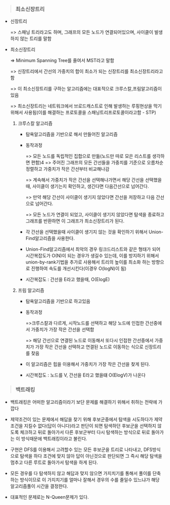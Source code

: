 > ### 최소신장트리

- 신장트리

  => 스패닝 트리라고도 하며, 그래프의 모든 노드가 연결되어있으며, 사이클이 발생하지 않는 트리를 말함

- 최소신장트리

  => Minimum Spanning Tree를 줄여서 MST라고 말함

  => 신장트리에서 간선의 가중치의 합이 최소가 되는 신장트리를 최소신장트리라고함

  => 이 최소신장트리를 구하는 알고리즘에는 대표적으로 크루스칼,프림알고리즘이 있음

  => 최소신장트리는 네트워크에서 브로드캐스트로 인해 발생하는 루핑현상을 막기 위해서 사용됨(이를 해결하는 프로토콜을 스패닝트리프로토콜이라고함 - STP)

  1. 크루스칼 알고리즘

     - 탐욕알고리즘을 기반으로 해서 만들어진 알고리즘

     - 동작과정

       => 모든 노드를 독립적인 집합으로 만듦(노드만 따로 모은 리스트를 생각하면 편함)4
       => 주어진 그래프의 모든 간선들을 가중치를 기준으로 오름차순 정렬하고 가중치가 작은 간선부터 비교해나감

       => 계속해서 가중치가 작은 간선을 선택해나가면서 해당 간선을 선택했을때, 사이클이 생기는지 확인하고, 생긴다면 다음간선으로 넘어간다.

       => 만약 해당 간선이 사이클이 생기지 않았다면 간선을 저장하고 다음 간선으로 넘어간다.

       => 모든 노드가 연결이 되었고, 사이클이 생기지 않았다면 탐색을 종료하고 그래프를 반환하면 이 그래프가 최소신장트리가 된다.

     - 각 간선을 선택했을때 사이클이 생기지 않는 것을 확인하기 위해서 Union-Find알고리즘을 사용한다.

     - Union-Find알고리즘에서 최악의 경우 링크드리스트와 같은 형태가 되어 시간복잡도가 O(N)이 되는 경우가 생길수 있는데, 이를 방지하기 위해서 union-by-rank기법을 추가로 사용해서 트리의 높이를 최소화 하는 방향으로 진행하여 속도를 개선시킨다(이경우 O(logN)이 됨)

     - 시간복잡도 : 간선을 E라고 했을때, O(ElogE)

  2. 프림 알고리즘

     - 탐욕알고리즘을 기반으로 하고있음

     - 동작과정

       =>크루스칼과 다르게, 시작노드를 선택하고 해당 노드에 인접한 간선중에서 가중치가 가장 작은 간선을 선택함

       => 해당 간선으로 연결된 노드로 이동해서 또다시 인접한 간선중에서 가중치가 가장 작은 간선을 선택하고 연결된 노드로 이동하는 식으로 신장트리를 찾음

     - 이 알고리즘은 힙을 이용해서 가중치가 가장 작은 간선을 찾게 된다.

     - 시간복잡도 : 노드를 V, 간선을 E라고 했을떄 O(ElogV)가 나온다

> ### 백트래킹

- 백트래킹은 어떠한 알고리즘이라기 보단 문제를 해결하기 위해서 취하는 전략에 가깝다

- 제약조건이 있는 문제에서 해답을 찾기 위해 후보군중에서 탐색을 시도하다가 제약조건을 지킬수 없다(답이 아니다)라고 판단이 되면 탐색하던 후보군을 선택하지 않도록 체크하고 뒤로 돌아가서 다른 후보군부터 다시 탐색하는 방식으로 뒤로 돌아가는 이 방식때문에 백트래킹이라고 불린다.

- 구현은 DFS를 이용해서 고려할수 있는 모든 후보군을 트리로 나타내고, DFS방식으로 탐색을 하다 조건에 맞지 않아 답이 아닌것으로 판단되면 그 즉시 해당 탐색을 멈추고 다른 루트로 돌아가서 탐색을 하게 된다.

- 모든 경우를 다 탐색하지 않고 해답과 맞지 않으면 가지치기를 통해서 풀이를 단축하는 방식이므로 이 가지치기를 얼마나 잘해서 경우의 수를 줄일수 있느냐가 해당 알고리즘풀이 시간을 결정한다.

- 대표적인 문제로는 N-Queen문제가 있다.
